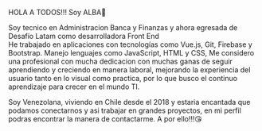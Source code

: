 HOLA A TODOS!!! Soy ALBA👋

Soy tecnico en Administracion Banca y Finanzas y ahora  egresada de Desafío Latam como desarrolladora Front End  
He trabajado en aplicaciones con tecnologías como Vue.js, Git, Firebase y Bootstrap. Manejo lenguajes como JavaScript, HTML y CSS,
Me considero una profesional con mucha dedicacion con muchas ganas de seguir aprendiendo y creciendo en manera laboral, mejorando la experiencia del usuario tanto en lo visual como practica,
por lo que busco el continuo aprendizaje para crecer en el mundo TI.

Soy Venezolana, viviendo en Chile desde el 2018 y estaria encantada que podamos conectarnos y asi trabajar en grandes proyectos,
en mi perfil podras encontrar la manera de contactarme.  A por ello!!!😘
